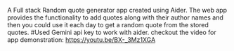 A Full stack Random quote generator app created using Aider. The web app provides the functionality to add quotes along with their author names and then you could use it each day to get a random quote from the stored quotes. 
#Used Gemini api key to work with aider.
checkout the video for app demonstration: https://youtu.be/BX-_3Mz1XGA
